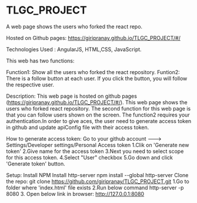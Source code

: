 # TLGC_PROJECT
A web page shows the users who forked the react repo.

Hosted on Github pages: https://giripranay.github.io/TLGC_PROJECT/#/

Technologies Used : AngularJS, HTML,CSS, JavaScript.

This web has two functions:

Function1: Show all the users who forked the react repository.
Funtion2: There is a follow button at each user. If you click the button, you will follow the respective user.

Description: This web page is hosted on github pages (https://giripranay.github.io/TLGC_PROJECT/#/). This web page shows the users who forked react repository. The second function for this web page is that you can follow users shown on the screen. The function2 requires your authentication.In order to give aces, the user need to generate access token in github and update apiConfig file with their access token.

How to generate access token:
  Go to your github account ---> Settings/Developer settings/Personal Access token
                                   1.Clik on 'Generate new token'
                                   2.Give name for the access token
                                   3.Next you need to select scope for this access token.
                                   4.Select "User" checkbox
                                   5.Go down and click 'Generate token' button.
                                   
Setup: 
  Install NPM
  Install http-server
        npm install --global http-server
  Clone the repo: git clone https://github.com/giripranay/TLGC_PROJECT.git
    1.Go to folder where 'index.html' file exists
    2.Run below command
          http-server -p 8080
    3. Open below link in browser:
           http://127.0.0.1:8080

  

